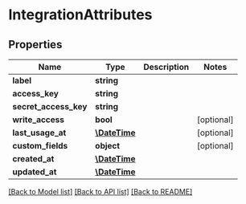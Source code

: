 # IntegrationAttributes

## Properties
Name | Type | Description | Notes
------------ | ------------- | ------------- | -------------
**label** | **string** |  | 
**access_key** | **string** |  | 
**secret_access_key** | **string** |  | 
**write_access** | **bool** |  | [optional] 
**last_usage_at** | [**\DateTime**](\DateTime.md) |  | [optional] 
**custom_fields** | **object** |  | [optional] 
**created_at** | [**\DateTime**](\DateTime.md) |  | 
**updated_at** | [**\DateTime**](\DateTime.md) |  | 

[[Back to Model list]](../../README.md#documentation-for-models) [[Back to API list]](../../README.md#documentation-for-api-endpoints) [[Back to README]](../../README.md)

